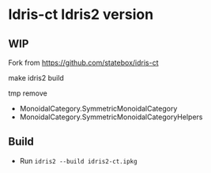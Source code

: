 
# Idris-ct Idris2 version

## WIP

Fork from https://github.com/statebox/idris-ct

make idris2 build

tmp remove 
-  MonoidalCategory.SymmetricMonoidalCategory
-  MonoidalCategory.SymmetricMonoidalCategoryHelpers

## Build

- Run `idris2 --build idris2-ct.ipkg`

